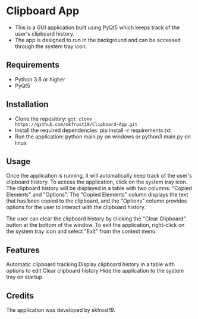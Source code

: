 # Clipboard App
* This is a GUI application built using PyQt5 which keeps track of the user's clipboard history. 
* The app is designed to run in the background and can be accessed through the system tray icon.

## Requirements
* Python 3.6 or higher
* PyQt5

## Installation
* Clone the repository: `git clone https://github.com/skfrost19/Clipboard-App.git`
* Install the required dependencies: pip install -r requirements.txt
* Run the application: python main.py on windows or python3 main.py on linux

## Usage
Once the application is running, it will automatically keep track of the user's clipboard history. To access the application, click on the system tray icon. The clipboard history will be displayed in a table with two columns: "Copied Elements" and "Options". The "Copied Elements" column displays the text that has been copied to the clipboard, and the "Options" column provides options for the user to interact with the clipboard history.

The user can clear the clipboard history by clicking the "Clear Clipboard" button at the bottom of the window. To exit the application, right-click on the system tray icon and select "Exit" from the context menu.

## Features
Automatic clipboard tracking
Display clipboard history in a table with options to edit
Clear clipboard history
Hide the application to the system tray on startup

## Credits
The application was developed by skfrost19.